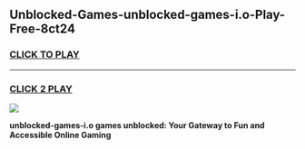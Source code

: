 
## Unblocked-Games-unblocked-games-i.o-Play-Free-8ct24
<h3>
<a href="https://premium76.site?title=unblocked-games-i.o&ref=09A">CLICK TO PLAY</a></h3>
<hr>

<h3>
<a href="https://premium76.site?title=unblocked-games-i.o&ref=09A">CLICK 2 PLAY</a>
  
</h3>

<a href="https://premium76.site?title=unblocked-games-i.o&ref=09A"><img src="https://clearcache.store/games.png"></a>


**unblocked-games-i.o games unblocked: Your Gateway to Fun and Accessible Online Gaming**
